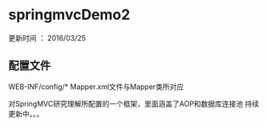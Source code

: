 # springmvcDemo2
更新时间 ： 2016/03/25

## 配置文件

WEB-INF/config/*
Mapper.xml文件与Mapper类所对应


对SpringMVC研究理解所配置的一个框架，里面涵盖了AOP和数据库连接池
持续更新中。。。


